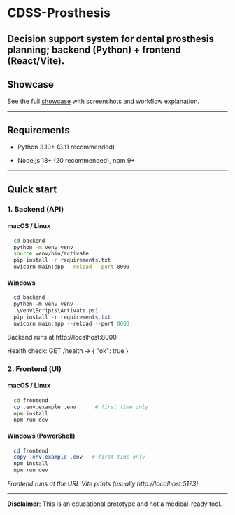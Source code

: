# **CDSS-Prosthesis**

Decision support system for dental prosthesis planning; backend (Python) + frontend (React/Vite).
---

## **Showcase**
See the full [showcase](./showcase) with screenshots and workflow explanation.






---

## **Requirements**

* Python 3.10+ (3.11 recommended)

* Node.js 18+ (20 recommended), npm 9+

---

## **Quick start**

### 1. Backend (API)

#### macOS / Linux

```bash
  cd backend
  python -m venv venv 
  source venv/bin/activate 
  pip install -r requirements.txt 
  uvicorn main:app --reload --port 8000
```

#### Windows 

``` powerShell
  cd backend
  python -m venv venv
  .\venv\Scripts\Activate.ps1
  pip install -r requirements.txt
  uvicorn main:app --reload --port 8000 
  ```


Backend runs at http://localhost:8000

Health check: GET /health → { "ok": true }


### 2. Frontend (UI)

#### macOS / Linux

```  bash
  cd frontend
  cp .env.example .env      # first time only
  npm install
  npm run dev 
  ```


#### Windows (PowerShell)

```  powershell
  cd frontend
  copy .env.example .env   # first time only
  npm install
  npm run dev 
  ```


*Frontend runs at the URL Vite prints (usually http://localhost:5173).*

---
**Disclaimer**: This is an educational prototype and not a medical-ready tool.  

